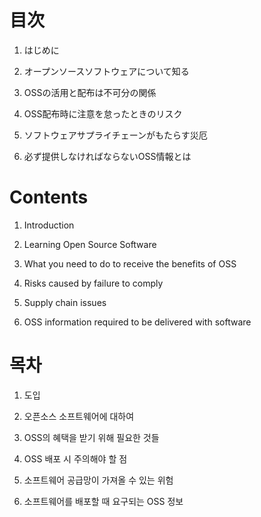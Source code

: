 # 目次
1. はじめに

2. オープンソースソフトウェアについて知る

3. OSSの活用と配布は不可分の関係

4. OSS配布時に注意を怠ったときのリスク

5. ソフトウェアサプライチェーンがもたらす災厄

6. 必ず提供しなければならないOSS情報とは

# Contents
1. Introduction

2. Learning Open Source Software

3. What you need to do to receive the benefits of OSS

4. Risks caused by failure to comply

5. Supply chain issues

6. OSS information required to be delivered with software

# 목차
1. 도입

2. 오픈소스 소프트웨어에 대하여

3. OSS의 혜택을 받기 위해 필요한 것들

4. OSS 배포 시 주의해야 할 점

5. 소프트웨어 공급망이 가져올 수 있는 위험

6. 소프트웨어를 배포할 때 요구되는 OSS 정보


